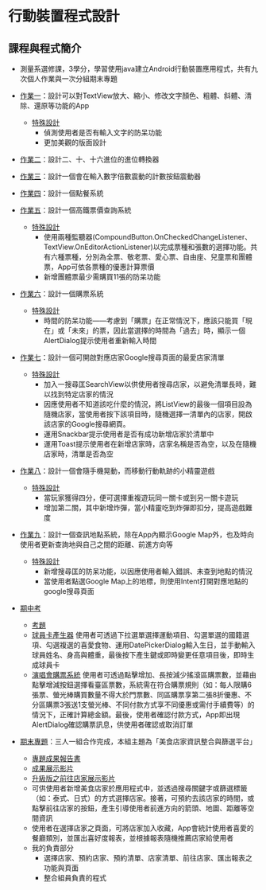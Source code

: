 行動裝置程式設計
==
## 課程與程式簡介
- 測量系選修課，3學分，學習使用java建立Android行動裝置應用程式，共有九次個人作業與一次分組期末專題
  
- [作業一](https://github.com/janiceHuuu/113-1-mobile-application-programming/tree/main/F64126147_CH02_practice1)：設計可以對TextView放大、縮小、修改文字顏色、粗體、斜體、清除、還原等功能的App
  - [特殊設計](https://github.com/janiceHuuu/113-1-mobile-application-programming/blob/main/F64126147_CH02_practice1/F64126147_%E8%83%A1%E7%91%80%E7%9C%9F_%E7%B7%B4%E7%BF%92%E4%B8%80%E7%89%B9%E6%AE%8A%E8%A8%AD%E8%A8%88.pdf)
    - 偵測使用者是否有輸入文字的防呆功能
    - 更加美觀的版面設計
      
- [作業二](https://github.com/janiceHuuu/113-1-mobile-application-programming/tree/main/F64126147_CH03_practice2)：設計二、十、十六進位的進位轉換器
  
- [作業三](https://github.com/janiceHuuu/113-1-mobile-application-programming/tree/main/F64126147_CH04_practice3)：設計一個會在輸入數字倍數震動的計數按鈕震動器
  
- [作業四](https://github.com/janiceHuuu/113-1-mobile-application-programming/tree/main/F64126147_CH05_practice4)：設計一個點餐系統
  
- [作業五](https://github.com/janiceHuuu/113-1-mobile-application-programming/tree/main/F64126147_CH06_practice5)：設計一個高鐵票價查詢系統
  - [特殊設計](https://github.com/janiceHuuu/113-1-mobile-application-programming/blob/main/F64126147_CH06_practice5/F64126147_%E8%83%A1%E7%91%80%E7%9C%9F_%E7%B7%B4%E7%BF%92%E4%BA%94%E7%89%B9%E6%AE%8A%E8%A8%AD%E8%A8%88.pdf)
    - 使用兩種監聽器(CompoundButton.OnCheckedChangeListener、TextView.OnEditorActionListener)以完成票種和張數的選擇功能。共有六種票種，分別為全票、敬老票、愛心票、自由座、兒童票和團體票，App可依各票種的優惠計算票價
    - 新增團體票最少需購買11張的防呆功能
      
- [作業六](https://github.com/janiceHuuu/113-1-mobile-application-programming/tree/main/F64126147_CH07_practice6)：設計一個購票系統
  - [特殊設計](https://github.com/janiceHuuu/113-1-mobile-application-programming/blob/main/F64126147_CH07_practice6/F64126147_%E8%83%A1%E7%91%80%E7%9C%9F_%E7%B7%B4%E7%BF%92%E5%85%AD%E7%89%B9%E6%AE%8A%E8%A8%AD%E8%A8%88.pdf)
    - 時間的防呆功能——考慮到「購票」在正常情況下，應該只能買「現在」或「未來」的票，因此當選擇的時間為「過去」時，顯示一個AlertDialog提示使用者重新輸入時間

- [作業七](https://github.com/janiceHuuu/113-1-mobile-application-programming/tree/main/F64126147_CH0809_practice7)：設計一個可開啟對應店家Google搜尋頁面的最愛店家清單
  - [特殊設計](https://github.com/janiceHuuu/113-1-mobile-application-programming/blob/main/F64126147_CH0809_practice7/F64126147_%E8%83%A1%E7%91%80%E7%9C%9F_%E7%B7%B4%E7%BF%92%E4%B8%83%E7%89%B9%E6%AE%8A%E8%A8%AD%E8%A8%88.pdf)
    - 加入一搜尋匡SearchView以供使用者搜尋店家，以避免清單長時，難以找到特定店家的情況
    - 因應使用者不知道該吃什麼的情況，將ListView的最後一個項目設為隨機店家，當使用者按下該項目時，隨機選擇一清單內的店家，開啟該店家的Google搜尋網頁。
    - 運用Snackbar提示使用者是否有成功新增店家於清單中
    - 運用Toast提示使用者在新增店家時，店家名稱是否為空，以及在隨機店家時，清單是否為空
      
- [作業八](https://github.com/janiceHuuu/113-1-mobile-application-programming/tree/main/F64126147_CH12_practice8)：設計一個會隨手機晃動，而移動行動軌跡的小精靈遊戲
  - [特殊設計](https://github.com/janiceHuuu/113-1-mobile-application-programming/blob/main/F64126147_CH12_practice8/F64126147_%E8%83%A1%E7%91%80%E7%9C%9F_%E7%B7%B4%E7%BF%92%E5%85%AB%E7%89%B9%E6%AE%8A%E8%A8%AD%E8%A8%88.pdf)
    - 當玩家獲得四分，便可選擇重複遊玩同一關卡或到另一關卡遊玩
    - 增加第二關，其中新增炸彈，當小精靈吃到炸彈即扣分，提高遊戲難度
    
- [作業九](https://github.com/janiceHuuu/113-1-mobile-application-programming/tree/main/F64126147_CH14_practice9)：設計一個查訊地點系統，除在App內顯示Google Map外，也及時向使用者更新查詢地與自己之間的距離、前進方向等
  - [特殊設計](https://github.com/janiceHuuu/113-1-mobile-application-programming/blob/main/F64126147_CH14_practice9/F64126147_%E8%83%A1%E7%91%80%E7%9C%9F_%E7%B7%B4%E7%BF%92%E4%B9%9D%E7%89%B9%E6%AE%8A%E8%A8%AD%E8%A8%88.pdf)
    - 新增搜尋匡的防呆功能，以因應使用者輸入錯誤、未查到地點的情況
    - 當使用者點選Google Map上的地標，則使用Intent打開對應地點的google搜尋頁面
      
- [期中考](https://github.com/janiceHuuu/113-1-mobile-application-programming/tree/main/%E6%9C%9F%E4%B8%AD%E8%80%83)
  - [考題](https://github.com/janiceHuuu/113-1-mobile-application-programming/blob/main/%E6%9C%9F%E4%B8%AD%E8%80%83/%E6%9C%9F%E4%B8%AD%E8%80%83%E9%A1%8C.pdf)
  - [球員卡產生器](https://github.com/janiceHuuu/113-1-mobile-application-programming/tree/main/%E6%9C%9F%E4%B8%AD%E8%80%83/F64126147_7276_1)
    使用者可透過下拉選單選擇運動項目、勾選單選的國籍選項、勾選複選的喜愛食物、運用DatePickerDialog輸入生日，並手動輸入球員姓名、身高與體重，最後按下產生鍵或即時變更任意項目後，即時生成球員卡
  - [演唱會購票系統](https://github.com/janiceHuuu/113-1-mobile-application-programming/tree/main/%E6%9C%9F%E4%B8%AD%E8%80%83/F64126147_7276_2)
    使用者可透過點擊增加、長按減少搖滾區購票數，並藉由點擊增減按鈕選擇看臺區票數，系統需在符合購票規則（如：每人限購6張票、螢光棒購買數量不得大於門票數、同區購票享第二張8折優惠、不分區購票3張送1支螢光棒、不同付款方式享不同優惠或需付手續費等）的情況下，正確計算總金額。最後，使用者確認付款方式，App即出現AlertDialog確認購票訊息，供使用者確認或取消訂單
  
- [期末專題](https://github.com/janiceHuuu/113-1-mobile-application-programming/tree/main/group4_2)：三人一組合作完成，本組主題為「美食店家資訊整合與篩選平台」
  - [專題成果報告書](https://github.com/janiceHuuu/113-1-mobile-application-programming/blob/main/group4_2/%E5%B0%88%E9%A1%8C%E6%88%90%E6%9E%9C%E5%A0%B1%E5%91%8A%E6%9B%B8.pdf)
  - [成果展示影片](https://youtu.be/jHW_42sFfns)
  - [升級版之前往店家展示影片](https://youtube.com/shorts/wr_U_NzrJ-Q)
  - 可供使用者新增美食店家於應用程式中，並透過搜尋關鍵字或篩選標籤（如：泰式、日式）的方式選擇店家。接著，可預約去該店家的時間，或點擊前往店家的按鈕，產生引導使用者前進方向的箭頭、地圖、距離等空間資訊
  - 使用者在選擇店家之頁面，可將店家加入收藏，App會統計使用者喜愛的餐廳類別，並匯出喜好度報表，並根據報表隨機推薦店家給使用者
  - 我的負責部分
    - 選擇店家、預約店家、預約清單、店家清單、前往店家、匯出報表之功能與頁面
    - 整合組員負責的程式
